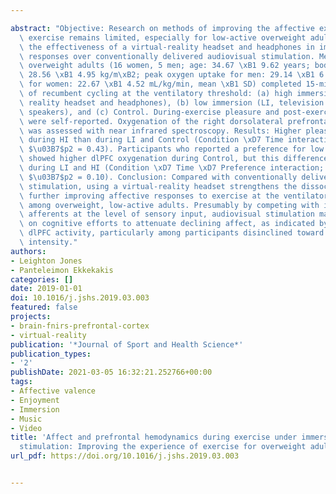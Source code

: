 ---
abstract: "Objective: Research on methods of improving the affective experience of\
  \ exercise remains limited, especially for low-active overweight adults. We investigated\
  \ the effectiveness of a virtual-reality headset and headphones in improving affective\
  \ responses over conventionally delivered audiovisual stimulation. Methods: Low-active,\
  \ overweight adults (16 women, 5 men; age: 34.67 \xB1 9.62 years; body mass index:\
  \ 28.56 \xB1 4.95 kg/m\xB2; peak oxygen uptake for men: 29.14 \xB1 6.56 mL/kg/min,\
  \ for women: 22.67 \xB1 4.52 mL/kg/min, mean \xB1 SD) completed 15-min sessions\
  \ of recumbent cycling at the ventilatory threshold: (a) high immersion (HI, virtual\
  \ reality headset and headphones), (b) low immersion (LI, television screen and\
  \ speakers), and (c) Control. During-exercise pleasure and post-exercise enjoyment\
  \ were self-reported. Oxygenation of the right dorsolateral prefrontal cortex (dlPFC)\
  \ was assessed with near infrared spectroscopy. Results: Higher pleasure was reported\
  \ during HI than during LI and Control (Condition \xD7 Time interaction; p < 0.001,\
  \ $\u03B7$p2 = 0.43). Participants who reported a preference for low exercise intensity\
  \ showed higher dlPFC oxygenation during Control, but this difference diminished\
  \ during LI and HI (Condition \xD7 Time \xD7 Preference interaction; p = 0.036,\
  \ $\u03B7$p2 = 0.10). Conclusion: Compared with conventionally delivered audiovisual\
  \ stimulation, using a virtual-reality headset strengthens the dissociative effect,\
  \ further improving affective responses to exercise at the ventilatory threshold\
  \ among overweight, low-active adults. Presumably by competing with interoceptive\
  \ afferents at the level of sensory input, audiovisual stimulation may lessen reliance\
  \ on cognitive efforts to attenuate declining affect, as indicated by lower right\
  \ dlPFC activity, particularly among participants disinclined toward high exercise\
  \ intensity."
authors:
- Leighton Jones
- Panteleimon Ekkekakis
categories: []
date: 2019-01-01
doi: 10.1016/j.jshs.2019.03.003
featured: false
projects:
- brain-fnirs-prefrontal-cortex
- virtual-reality
publication: '*Journal of Sport and Health Science*'
publication_types:
- '2'
publishDate: 2021-03-05 16:32:21.252766+00:00
tags:
- Affective valence
- Enjoyment
- Immersion
- Music
- Video
title: 'Affect and prefrontal hemodynamics during exercise under immersive audiovisual
  stimulation: Improving the experience of exercise for overweight adults'
url_pdf: https://doi.org/10.1016/j.jshs.2019.03.003

---
